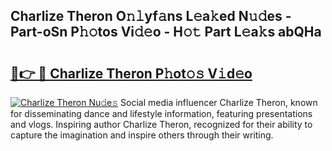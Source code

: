## Charlize Theron O𝚗𝚕yf𝚊ns L𝚎a𝚔ed N𝚞𝚍es - Part-oSn P𝚑𝚘tos Vi𝚍𝚎o - H𝚘𝚝 Part L𝚎a𝚔s abQHa

# <h2><a href="http://kfcdv5n.oniu.top/?m=Charlize+Theron">🔗👉 🔴 Charlize Theron P𝚑ot𝚘𝚜 V𝚒d𝚎o</a></h2>

[![Charlize Theron Nu𝚍e𝚜](https://i.imgur.com/0qMVB7G.gif)](http://kfcdv5n.oniu.top/?m=Charlize+Theron)
Social media influencer Charlize Theron, known for disseminating dance and lifestyle information, featuring presentations and vlogs. Inspiring author Charlize Theron, recognized for their ability to capture the imagination and inspire others through their writing.  
